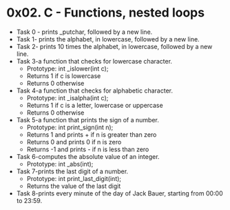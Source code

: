 # 0x02. C - Functions, nested loops

- Task 0 - prints _putchar, followed by a new line.
- Task 1- prints the alphabet, in lowercase, followed by a new line.
- Task 2- prints 10 times the alphabet, in lowercase, followed by a new line.
- Task 3-a function that checks for lowercase character.
	* Prototype: int _islower(int c);
	* Returns 1 if c is lowercase
	* Returns 0 otherwise
- Task 4-a function that checks for alphabetic character.
	* Prototype: int _isalpha(int c);
	* Returns 1 if c is a letter, lowercase or uppercase
	* Returns 0 otherwise
- Task 5-a function that prints the sign of a number.
	* Prototype: int print_sign(int n);
	* Returns 1 and prints + if n is greater than zero
	* Returns 0 and prints 0 if n is zero
	* Returns -1 and prints - if n is less than zero
- Task 6-computes the absolute value of an integer.
	* Prototype: int _abs(int);
- Task 7-prints the last digit of a number.
	* Prototype: int print_last_digit(int);
	* Returns the value of the last digit
- Task 8-prints every minute of the day of Jack Bauer, starting from 00:00 to 23:59.
	
